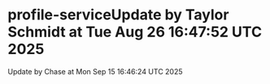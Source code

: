 # profile-serviceUpdate by Taylor Schmidt at Tue Aug 26 16:47:52 UTC 2025
Update by Chase at Mon Sep 15 16:46:24 UTC 2025
